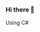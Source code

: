 ### Hi there 👋
Using C#

<!--
**ForestGuarder/ForestGuarder** is a ✨ _special_ ✨ repository because its `README.md` (this file) appears on your GitHub profile.
